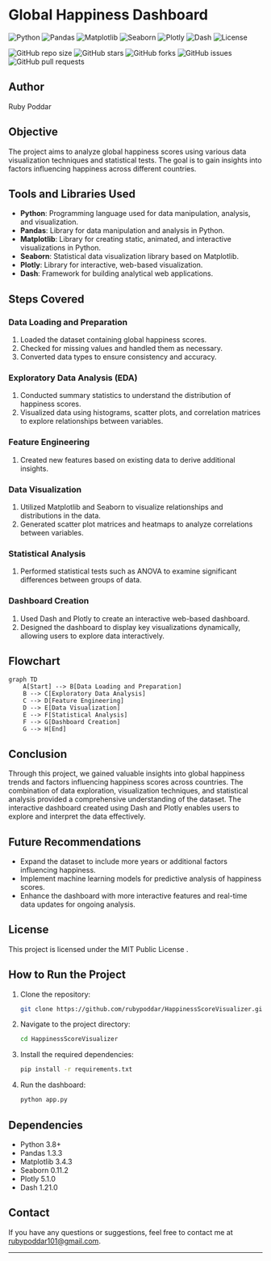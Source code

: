 # Global Happiness Dashboard

![Python](https://img.shields.io/badge/Python-3.8%2B-blue)
![Pandas](https://img.shields.io/badge/Pandas-1.3.3-orange)
![Matplotlib](https://img.shields.io/badge/Matplotlib-3.4.3-yellow)
![Seaborn](https://img.shields.io/badge/Seaborn-0.11.2-green)
![Plotly](https://img.shields.io/badge/Plotly-5.1.0-lightgrey)
![Dash](https://img.shields.io/badge/Dash-1.21.0-red)
![License](https://img.shields.io/badge/License-MS--PL-brightgreen)

![GitHub repo size](https://img.shields.io/github/repo-size/rubypoddar/HappinessScoreVisualizer)
![GitHub stars](https://img.shields.io/github/stars/rubypoddar/HappinessScoreVisualizer)
![GitHub forks](https://img.shields.io/github/forks/rubypoddar/HappinessScoreVisualizer)
![GitHub issues](https://img.shields.io/github/issues/rubypoddar/HappinessScoreVisualizer)
![GitHub pull requests](https://img.shields.io/github/issues-pr/rubypoddar/HappinessScoreVisualizer)

## Author
Ruby Poddar

## Objective
The project aims to analyze global happiness scores using various data visualization techniques and statistical tests. The goal is to gain insights into factors influencing happiness across different countries.

## Tools and Libraries Used
- **Python**: Programming language used for data manipulation, analysis, and visualization.
- **Pandas**: Library for data manipulation and analysis in Python.
- **Matplotlib**: Library for creating static, animated, and interactive visualizations in Python.
- **Seaborn**: Statistical data visualization library based on Matplotlib.
- **Plotly**: Library for interactive, web-based visualization.
- **Dash**: Framework for building analytical web applications.

## Steps Covered

### Data Loading and Preparation
1. Loaded the dataset containing global happiness scores.
2. Checked for missing values and handled them as necessary.
3. Converted data types to ensure consistency and accuracy.

### Exploratory Data Analysis (EDA)
1. Conducted summary statistics to understand the distribution of happiness scores.
2. Visualized data using histograms, scatter plots, and correlation matrices to explore relationships between variables.

### Feature Engineering
1. Created new features based on existing data to derive additional insights.

### Data Visualization
1. Utilized Matplotlib and Seaborn to visualize relationships and distributions in the data.
2. Generated scatter plot matrices and heatmaps to analyze correlations between variables.

### Statistical Analysis
1. Performed statistical tests such as ANOVA to examine significant differences between groups of data.

### Dashboard Creation
1. Used Dash and Plotly to create an interactive web-based dashboard.
2. Designed the dashboard to display key visualizations dynamically, allowing users to explore data interactively.

## Flowchart
```mermaid
graph TD
    A[Start] --> B[Data Loading and Preparation]
    B --> C[Exploratory Data Analysis]
    C --> D[Feature Engineering]
    D --> E[Data Visualization]
    E --> F[Statistical Analysis]
    F --> G[Dashboard Creation]
    G --> H[End]
```

## Conclusion
Through this project, we gained valuable insights into global happiness trends and factors influencing happiness scores across countries. The combination of data exploration, visualization techniques, and statistical analysis provided a comprehensive understanding of the dataset. The interactive dashboard created using Dash and Plotly enables users to explore and interpret the data effectively.

## Future Recommendations
- Expand the dataset to include more years or additional factors influencing happiness.
- Implement machine learning models for predictive analysis of happiness scores.
- Enhance the dashboard with more interactive features and real-time data updates for ongoing analysis.

## License
This project is licensed under the MIT Public License .

## How to Run the Project
1. Clone the repository:
    ```sh
    git clone https://github.com/rubypoddar/HappinessScoreVisualizer.git
    ```
2. Navigate to the project directory:
    ```sh
    cd HappinessScoreVisualizer
    ```
3. Install the required dependencies:
    ```sh
    pip install -r requirements.txt
    ```
4. Run the dashboard:
    ```sh
    python app.py
    ```

## Dependencies
- Python 3.8+
- Pandas 1.3.3
- Matplotlib 3.4.3
- Seaborn 0.11.2
- Plotly 5.1.0
- Dash 1.21.0

## Contact
If you have any questions or suggestions, feel free to contact me at [rubypoddar101@gmail.com](mailto:rubypoddar101@gmail.com).

---

